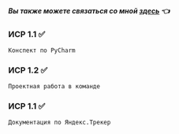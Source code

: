 
#### *Вы также можете связаться со мной [здесь](https://vk.com/nestessia) 👈*



### ИСР 1.1 ✅
    Конспект по PyCharm 


### ИСР 1.2 ✅
    Проектная работа в команде


### ИСР 1.1 ✅
    Документация по Яндекс.Трекер

